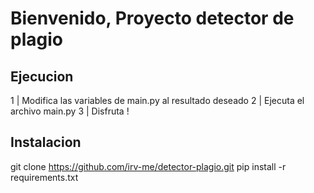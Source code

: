 # Bienvenido, Proyecto detector de plagio

## Ejecucion

1 | Modifica las variables de main.py al resultado deseado
2 | Ejecuta el archivo main.py
3 | Disfruta !

## Instalacion
 git clone https://github.com/irv-me/detector-plagio.git
 pip install -r requirements.txt



